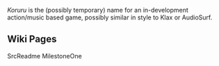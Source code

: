_Koruru_ is the (possibly temporary) name for an in-development action/music based game, possibly similar in style to Klax or AudioSurf.

## Wiki Pages ##
SrcReadme
MilestoneOne